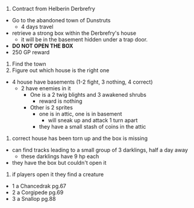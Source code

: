 1. Contract from Helberin Derbrefry
  * Go to the abandoned town of Dunstruts
    * 4 days travel
  * retrieve a strong box within the Derbrefry's house
    * it will be in the basement hidden under a trap door.
  * **DO NOT OPEN THE BOX**
  * 250 GP reward
1. Find the town
1. Figure out which house is the right one
  * 4 house have basements (1-2 fight, 3 nothing, 4 correct)
    * 2 have enemies in it
      * One is a 2 twig blights and 3 awakened shrubs
        * reward is nothing
      * Other is 2 sprites
        * one is in attic, one is in basement
          * will sneak up and attack 1 turn apart
        * they have a small stash of coins in the attic
1. correct house has been torn up and the box is missing
  * can find tracks leading to a small group of 3 darklings, half a day away
    * these darklings have 9 hp each
  * they have the box but couldn't open it
1. if players open it they find a creature
  * 1 a Chancedrak pg.67
  * 2 a Corgipede pg.69
  * 3 a Snallop pg.88
